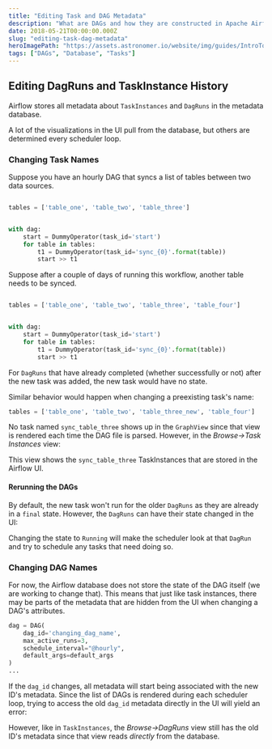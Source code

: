 ```yaml
---
title: "Editing Task and DAG Metadata"
description: "What are DAGs and how they are constructed in Apache Airflow?"
date: 2018-05-21T00:00:00.000Z
slug: "editing-task-dag-metadata"
heroImagePath: "https://assets.astronomer.io/website/img/guides/IntroToDAG_preview.png"
tags: ["DAGs", "Database", "Tasks"]
---
```


## Editing DagRuns and TaskInstance History

Airflow stores all metadata about `TaskInstances` and `DagRuns` in the metadata database.

A lot of the visualizations in the UI pull from the database, but others are determined every scheduler loop.

### Changing Task Names

Suppose you have an hourly DAG that syncs a list of tables between two data sources.

```python

tables = ['table_one', 'table_two', 'table_three']


with dag:
    start = DummyOperator(task_id='start')
    for table in tables:
        t1 = DummyOperator(task_id='sync_{0}'.format(table))
        start >> t1

```

Suppose after a couple of days of running this workflow, another table needs to be synced.


```python

tables = ['table_one', 'table_two', 'table_three', 'table_four']


with dag:
    start = DummyOperator(task_id='start')
    for table in tables:
        t1 = DummyOperator(task_id='sync_{0}'.format(table))
        start >> t1

```

For `DagRuns` that have already completed (whether successfully or not) after the new task was added, the new task would have no state.

Similar behavior would happen when changing a preexisting task's name:

```python
tables = ['table_one', 'table_two', 'table_three_new', 'table_four']
```

No task named `sync_table_three` shows up in the `GraphView` since that view is rendered each time the DAG file is parsed. However, in the _Browse->Task Instances_ view:

This view shows the `sync_table_three` TaskInstances that are stored in the Airflow UI.

#### Rerunning the DAGs

By default, the new task won't run for the older `DagRuns` as they are already in a `final` state. However, the `DagRuns` can have their state changed in the UI:

Changing the state to `Running` will make the scheduler look at that `DagRun` and try to schedule any tasks that need doing so.


### Changing DAG Names

For now, the Airflow database does not store the state of the DAG itself (we are working to change that).
This means that just like task instances, there may be parts of the metadata that are hidden from the UI when changing a DAG's attributes.

```python
dag = DAG(
    dag_id='changing_dag_name',
    max_active_runs=3,
    schedule_interval="@hourly",
    default_args=default_args
)
...          
```

If the `dag_id` changes, all metadata will start being associated with the new ID's metadata. Since the list of DAGs is rendered during each scheduler loop, trying to access the old `dag_id` metadata directly in the UI will yield an error:

However, like in `TaskInstances`, the _Browse->DagRuns_ view still has the old ID's metadata since that view reads _directly_ from the database.
